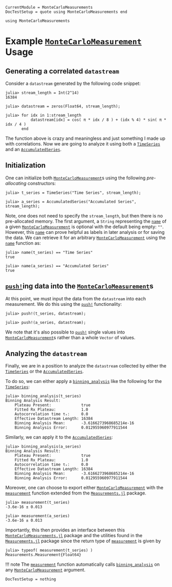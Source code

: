 
```@meta
CurrentModule = MonteCarloMeasurements
DocTestSetup = quote using MonteCarloMeasurements end
```

```@setup usage
using MonteCarloMeasurements
```

# Example [`MonteCarloMeasurement`](@ref) Usage

## Generating a correlated `datastream`

Consider a `datastream` generated by the following code snippet:

```jldoctest usage
julia> stream_length = Int(2^14)
16384

julia> datastream = zeros(Float64, stream_length);

julia> for idx in 1:stream_length
           datastream[idx] = cos( π * idx / 8 ) + (idx % 4) * sin( π * idx / 4 )
       end
```

The function above is crazy and meaningless and just something I made up with correlations. Now we are going to analyze it using both a [`TimeSeries`](@ref) and an [`AccumulatedSeries`](@ref).

## Initialization

One can initialize both [`MonteCarloMeasurement`](@ref)s using the following _pre-allocating_ constructors:

```jldoctest usage
julia> t_series = TimeSeries("Time Series", stream_length);

julia> a_series = AccumulatedSeries("Accumulated Series", stream_length);

```

Note, one does not need to specify the `stream_length`, but then there is no pre-allocated memory. The first argument, a `String` representing the [`name`](@ref) of a given [`MonteCarloMeasurement`](@ref) is optional with the default being empty: `""`. However, this [`name`](@ref) can prove helpful as labels in later analysis or for saving the data. We can retrieve it for an arbitrary [`MonteCarloMeasurement`](@ref) using the [`name`](@ref) function as:

```jldoctest usage
julia> name(t_series) == "Time Series"
true

julia> name(a_series) == "Accumulated Series"
true
```

## [`push!`](@ref)ing data into the [`MonteCarloMeasurement`](@ref)s

At this point, we must input the data from the `datastream` into each measurement. We do this using the [`push!`](@ref) functionality:

```jldoctest usage
julia> push!(t_series, datastream);

julia> push!(a_series, datastream);
```

We note that it's also possible to [`push!`](@ref) single values into [`MonteCarloMeasurement`](@ref)s rather than a whole `Vector` of values.

## Analyzing the `datastream`

Finally, we are in a position to analyze the `datastream` collected by either the [`TimeSeries`](@ref) or the [`AccumulatedSeries`](@ref). 

To do so, we can either apply a [`binning_analysis`](@ref) like the following for the [`TimeSeries`](@ref):

```jldoctest usage
julia> binning_analysis(t_series)
Binning Analysis Result:
    Plateau Present:             true
    Fitted Rx Plateau:           1.0
    Autocorrelation time τₓ:     0.0
    Effective Datastream Length: 16384
    Binning Analysis Mean:       -3.6166273968685214e-16
    Binning Analysis Error:      0.012955960977911544
```

Similarly, we can apply it to the [`AccumulatedSeries`](@ref):

```jldoctest usage
julia> binning_analysis(a_series)
Binning Analysis Result:
    Plateau Present:             true
    Fitted Rx Plateau:           1.0
    Autocorrelation time τₓ:     0.0
    Effective Datastream Length: 16384
    Binning Analysis Mean:       -3.6166273968685214e-16
    Binning Analysis Error:      0.012955960977911544
```

Moreover, one can choose to export either [`MonteCarloMeasurement`](@ref) with the [`measurement`](@ref) function extended from the [`Measurements.jl`](https://juliaphysics.github.io/Measurements.jl/stable/) package.

```jldoctest usage
julia> measurement(t_series)
-3.6e-16 ± 0.013

julia> measurement(a_series)
-3.6e-16 ± 0.013
```

Importantly, this then provides an interface between this [`MonteCarloMeasurements.jl`](https://meese-wj.github.io/MonteCarloMeasurements.jl/stable) package and the utilities found in the [`Measurements.jl`](https://juliaphysics.github.io/Measurements.jl/stable/) package since the return type of [`measurement`](@ref) is given by

```jldoctest usage
julia> typeof( measurement(t_series) )
Measurements.Measurement{Float64}
```

!!! note
    The [`measurement`](@ref) function automatically calls [`binning_analysis`](@ref) on any [`MonteCarloMeasurement`](@ref) argument.

```@meta
DocTestSetup = nothing
```
